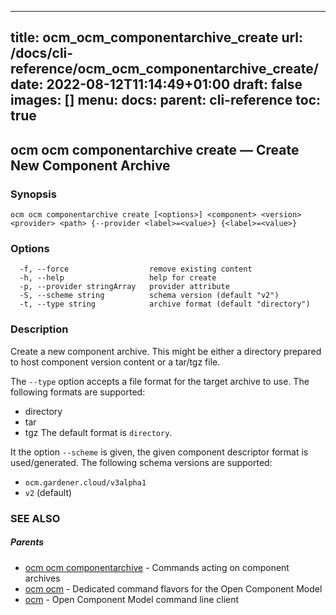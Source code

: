 
---
title: ocm_ocm_componentarchive_create
url: /docs/cli-reference/ocm_ocm_componentarchive_create/
date: 2022-08-12T11:14:49+01:00
draft: false
images: []
menu:
  docs:
    parent: cli-reference
toc: true
---
## ocm ocm componentarchive create &mdash; Create New Component Archive

### Synopsis

```
ocm ocm componentarchive create [<options>] <component> <version> <provider> <path> {--provider <label>=<value>} {<label>=<value>}
```

### Options

```
  -f, --force                  remove existing content
  -h, --help                   help for create
  -p, --provider stringArray   provider attribute
  -S, --scheme string          schema version (default "v2")
  -t, --type string            archive format (default "directory")
```

### Description


Create a new component archive. This might be either a directory prepared
to host component version content or a tar/tgz file.

The <code>--type</code> option accepts a file format for the
target archive to use. The following formats are supported:
- directory
- tar
- tgz
The default format is <code>directory</code>.

It the option <code>--scheme</code> is given, the given component descriptor format is used/generated.
The following schema versions are supported:

  - <code>ocm.gardener.cloud/v3alpha1</code>
  - <code>v2</code> (default)


### SEE ALSO

##### Parents

* [ocm ocm componentarchive](ocm_ocm_componentarchive.md)	 - Commands acting on component archives
* [ocm ocm](ocm_ocm.md)	 - Dedicated command flavors for the Open Component Model
* [ocm](ocm.md)	 - Open Component Model command line client


